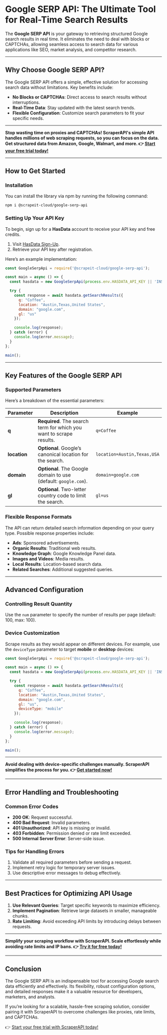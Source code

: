 
# Google SERP API: The Ultimate Tool for Real-Time Search Results

The **Google SERP API** is your gateway to retrieving structured Google search results in real time. It eliminates the need to deal with blocks or CAPTCHAs, allowing seamless access to search data for various applications like SEO, market analysis, and competitor research.

---

## Why Choose Google SERP API?

The Google SERP API offers a simple, effective solution for accessing search data without limitations. Key benefits include:

- **No Blocks or CAPTCHAs**: Direct access to search results without interruptions.
- **Real-Time Data**: Stay updated with the latest search trends.
- **Flexible Configuration**: Customize search parameters to fit your specific needs.

---

**Stop wasting time on proxies and CAPTCHAs! ScraperAPI's simple API handles millions of web scraping requests, so you can focus on the data. Get structured data from Amazon, Google, Walmart, and more. 👉 [Start your free trial today!](https://bit.ly/Scraperapi)**

---

## How to Get Started

### Installation

You can install the library via npm by running the following command:

```bash
npm i @scrapeit-cloud/google-serp-api
```

### Setting Up Your API Key

To begin, sign up for a **HasData** account to receive your API key and free credits.

1. Visit [HasData Sign-Up](https://app.hasdata.com/sign-up).
2. Retrieve your API key after registration.

Here’s an example implementation:

```javascript
const GoogleSerpApi = require('@scrapeit-cloud/google-serp-api');

const main = async () => {
  const hasdata = new GoogleSerpApi(process.env.HASDATA_API_KEY || 'INSERT_YOUR_API_KEY_HERE');

  try {
    const response = await hasdata.getSearchResults({
      q: "Coffee",
      location: "Austin,Texas,United States",
      domain: "google.com",
      gl: "us"
    });

    console.log(response);
  } catch (error) {
    console.log(error.message);
  }
};

main();
```

---

## Key Features of the Google SERP API

### Supported Parameters

Here’s a breakdown of the essential parameters:

| Parameter   | Description                                                                 | Example                        |
|-------------|-----------------------------------------------------------------------------|--------------------------------|
| **q**       | **Required**. The search term for which you want to scrape results.         | `q=Coffee`                    |
| **location**| **Optional**. Google’s canonical location for the search.                  | `location=Austin,Texas,USA`   |
| **domain**  | **Optional**. The Google domain to use (default: `google.com`).             | `domain=google.com`           |
| **gl**      | **Optional**. Two-letter country code to limit the search.                 | `gl=us`                       |

### Flexible Response Formats

The API can return detailed search information depending on your query type. Possible response properties include:

- **Ads**: Sponsored advertisements.
- **Organic Results**: Traditional web results.
- **Knowledge Graph**: Google Knowledge Panel data.
- **Images and Videos**: Media results.
- **Local Results**: Location-based search data.
- **Related Searches**: Additional suggested queries.

---

## Advanced Configuration

### Controlling Result Quantity

Use the `num` parameter to specify the number of results per page (default: 100, max: 100).

### Device Customization

Scrape results as they would appear on different devices. For example, use the `deviceType` parameter to target **mobile** or **desktop** devices:

```javascript
const GoogleSerpApi = require('@scrapeit-cloud/google-serp-api');

const main = async () => {
  const hasdata = new GoogleSerpApi(process.env.HASDATA_API_KEY || 'INSERT_YOUR_API_KEY_HERE');

  try {
    const response = await hasdata.getSearchResults({
      q: "Coffee",
      location: "Austin,Texas,United States",
      domain: "google.com",
      gl: "us",
      deviceType: "mobile"
    });

    console.log(response);
  } catch (error) {
    console.log(error.message);
  }
};

main();
```

---

**Avoid dealing with device-specific challenges manually. ScraperAPI simplifies the process for you. 👉 [Get started now!](https://bit.ly/Scraperapi)**

---

## Error Handling and Troubleshooting

### Common Error Codes

- **200 OK**: Request successful.
- **400 Bad Request**: Invalid parameters.
- **401 Unauthorized**: API key is missing or invalid.
- **403 Forbidden**: Permission denied or rate limit exceeded.
- **500 Internal Server Error**: Server-side issue.

### Tips for Handling Errors

1. Validate all required parameters before sending a request.
2. Implement retry logic for temporary server issues.
3. Use descriptive error messages to debug effectively.

---

## Best Practices for Optimizing API Usage

1. **Use Relevant Queries**: Target specific keywords to maximize efficiency.
2. **Implement Pagination**: Retrieve large datasets in smaller, manageable chunks.
3. **Rate Limiting**: Avoid exceeding API limits by introducing delays between requests.

---

**Simplify your scraping workflow with ScraperAPI. Scale effortlessly while avoiding rate limits and IP bans. 👉 [Try it for free today!](https://bit.ly/Scraperapi)**

---

## Conclusion

The Google SERP API is an indispensable tool for accessing Google search data efficiently and effectively. Its flexibility, robust configuration options, and detailed responses make it a valuable resource for developers, marketers, and analysts.

If you’re looking for a scalable, hassle-free scraping solution, consider pairing it with ScraperAPI to overcome challenges like proxies, rate limits, and CAPTCHAs.

👉 [Start your free trial with ScraperAPI today!](https://bit.ly/Scraperapi)
